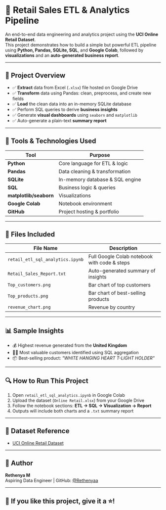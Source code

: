 # 🛒 Retail Sales ETL & Analytics Pipeline

An end-to-end data engineering and analytics project using the **UCI Online Retail Dataset**.  
This project demonstrates how to build a simple but powerful ETL pipeline using **Python, Pandas, SQLite, SQL**, and **Google Colab**, followed by **visualizations** and an **auto-generated business report**.

---

## 📌 Project Overview

- ✅ **Extract** data from Excel (`.xlsx`) file hosted on Google Drive  
- ✅ **Transform** data using Pandas: clean, preprocess, and create new fields  
- ✅ **Load** the clean data into an in-memory SQLite database  
- ✅ Perform SQL queries to derive **business insights**  
- ✅ Generate **visual dashboards** using `seaborn` and `matplotlib`  
- ✅ Auto-generate a plain-text **summary report**  

---

## 🧰 Tools & Technologies Used

| Tool        | Purpose                       |
|-------------|-------------------------------|
| **Python**  | Core language for ETL & logic |
| **Pandas**  | Data cleaning & transformation |
| **SQLite**  | In-memory database & SQL engine |
| **SQL**     | Business logic & queries |
| **matplotlib/seaborn** | Visualizations |
| **Google Colab** | Notebook environment |
| **GitHub**  | Project hosting & portfolio |

---

## 📂 Files Included

| File Name                    | Description                                 |
|-----------------------------|---------------------------------------------|
| `retail_etl_sql_analytics.ipynb` | Full Google Colab notebook with code & steps |
| `Retail_Sales_Report.txt`   | Auto-generated summary of insights          |
| `Top_customers.png`         | Bar chart of top customers                  |
| `Top_products.png`          | Bar chart of best-selling products          |
| `revenue_chart.png`         | Revenue by country                         |

---

## 📊 Sample Insights

- 💰 Highest revenue generated from the **United Kingdom**
- 🧑‍💼 Most valuable customers identified using SQL aggregation
- 📦 Best-selling product: *"WHITE HANGING HEART T-LIGHT HOLDER"*

---

## 🔍 How to Run This Project

1. Open `retail_etl_sql_analytics.ipynb` in Google Colab  
2. Upload the dataset (`Online Retail.xlsx`) from your Google Drive  
3. Follow the notebook sections: **ETL → SQL → Visualization → Report**  
4. Outputs will include both charts and a `.txt` summary report

---

## 📎 Dataset Reference

- [UCI Online Retail Dataset](https://archive.ics.uci.edu/ml/datasets/Online+Retail)

---



## 🔗 Author

**Rethenya M**  
Aspiring Data Engineer | GitHub: [@Rethenyaa](https://github.com/Rethenyaa)

---

## 🌟 If you like this project, give it a ⭐!

